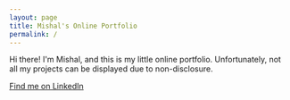 ```yaml
---
layout: page
title: Mishal's Online Portfolio
permalink: /
---
```


Hi there! I'm Mishal, and this is my little online portfolio. Unfortunately, not all my projects can be displayed due to
non-disclosure.

[Find me on LinkedIn](https://www.linkedin.com/in/mawadah)
